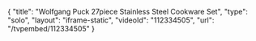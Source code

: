 {
    "title": "Wolfgang Puck 27piece Stainless Steel Cookware Set",
    "type": "solo",
    "layout": "iframe-static",
    "videoId": "112334505",
    "url": "\/tvpembed\/112334505"
}